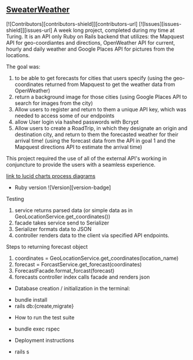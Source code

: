 ## [SweaterWeather](https://backend.turing.edu/module3/projects/sweater_weather/)
[![Contributors][contributors-shield]][contributors-url]
[![Issues][issues-shield]][issues-url]
A week long project, completed during my time at Turing. It is an API only Ruby on Rails backend that utilizes:
the Mapquest API for geo-coordiantes and directions,
OpenWeather API for current, hourly and daily weather
and Google Places API for pictures from the locations.

The goal was:
1. to be able to get forecasts for cities that users specify 
(using the geo-coordinates returned from Mapquest to get the weather data from OpenWeather)
2. return a background image for those cities
(using Google Places API to search for images from the city)
3. Allow users to register and return to them a unique API key, which was needed to access some of our endpoints
4. allow User login via hashed passwords with Bcrypt
5. Allow users to create a RoadTrip, in which they designate an origin and destination city, and return to them the forecasted weather for their arrival time!
(using the forecast data from the API in goal 1 and the Mapquest directions API to estimate the arrival time)

This project required the use of all of the external API's working in conjuncture to provide the users with a seamless experience. 

[link to lucid charts process diagrams](https://lucid.app/lucidchart/invitations/accept/inv_1d6843c4-8df1-4c96-97d1-3dc951f4b26e?viewport_loc=-129%2C-933%2C2395%2C1317%2C0_0)
* Ruby version
![Version][version-badge]

Testing

1. service returns parsed data (or simple data as in GeoLocationService.get_coordinates()) 
2. facade takes service send to Serializer 
3. Serializer formats data to JSON 
3. controller renders data to the client via specified API endpoints. 

Steps to returning forecast object
1. coordinates = GeoLocationService.get_coordinates(location_name)
2. forecast = ForcastService.get_forecast(coordinates)
3. ForecastFacade.format_forcast(forecast)
4. forecasts controller index calls facade and renders json 


* Database creation / initialization
in the terminal: 
- bundle install
- rails db:{create,migrate}

* How to run the test suite
- bundle exec rspec

* Deployment instructions
- rails s
